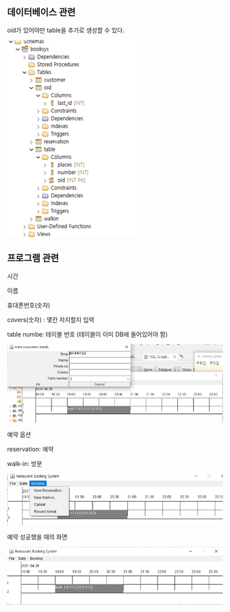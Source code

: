 

## 데이터베이스 관련

oid가 있어야만 table을 추가로 생성할 수 있다.

![image-20210426164147506](images/image-20210426164147506.png)



## 프로그램 관련

시간

이름

휴대폰번호(숫자)

covers(숫자) : 몇칸 차지할지 입력

table numbe: 테이블 번호 (테이블이 이미 DB에 들어있어야 함)

![image-20210426164044291](images/image-20210426164044291.png)





예약 옵션

reservation: 예약

walk-in: 방문

![image-20210426164015784](images/image-20210426164015784.png)



예약 성공했을 때의 화면

![image-20210426163946197](images/image-20210426163946197.png)